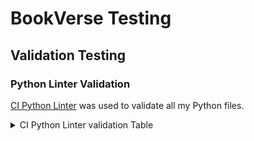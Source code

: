 # BookVerse Testing

## Validation Testing

### Python Linter Validation

[CI Python Linter](https://pep8ci.herokuapp.com) was used to validate all my Python files.

<details>
<summary>CI Python Linter validation Table</summary>

| File | Results | Evidenve | 
| --- | --- | --- | 
| **Books** |
| Views | [CI PEP8](https://pep8ci.herokuapp.com/https://raw.githubusercontent.com/jmanager25/book-verse/main/books/views.py) | Pass |
| Urls | [CI PEP8](https://pep8ci.herokuapp.com/https://raw.githubusercontent.com/jmanager25/book-verse/main/books/urls.py) | Pass |
| Serializers | [CI PEP8](https://pep8ci.herokuapp.com/https://raw.githubusercontent.com/jmanager25/book-verse/main/books/serializers.py) | Pass |
| Models | [CI PEP8](https://pep8ci.herokuapp.com/https://raw.githubusercontent.com/jmanager25/book-verse/main/books/models.py) | Pass |
| Apps | [CI PEP8](https://pep8ci.herokuapp.com/https://raw.githubusercontent.com/jmanager25/book-verse/main/books/apps.py) | Pass |
| **Bookverse_api** |
| Views | [CI PEP8](https://pep8ci.herokuapp.com/https://raw.githubusercontent.com/jmanager25/book-verse/main/bookverse_api/views.py) | Pass |
| Urls | [CI PEP8](https://pep8ci.herokuapp.com/https://raw.githubusercontent.com/jmanager25/book-verse/main/bookverse_api/urls.py) | Pass |
| Settings | [CI PEP8](https://pep8ci.herokuapp.com/https://raw.githubusercontent.com/jmanager25/book-verse/main/bookverse_api/settings.py) | Pass |
| Serializers | [CI PEP8](https://pep8ci.herokuapp.com/https://raw.githubusercontent.com/jmanager25/book-verse/main/bookverse_api/serializers.py) | Pass |
| Permissions | [CI PEP8](https://pep8ci.herokuapp.com/https://raw.githubusercontent.com/jmanager25/book-verse/main/bookverse_api/permissions.py) | Pass |
| **Comments** |
| Views | [CI PEP8](https://raw.githubusercontent.com/jmanager25/book-verse/main/comments/views.py) | Pass |
| Urls | [CI PEP8](https://pep8ci.herokuapp.com/https://raw.githubusercontent.com/jmanager25/book-verse/main/comments/urls.py) | Pass |
| Serializers | [CI PEP8](https://pep8ci.herokuapp.com/https://raw.githubusercontent.com/jmanager25/book-verse/main/comments/serializers.py) | Pass |
| Models | [CI PEP8](https://pep8ci.herokuapp.com/https://raw.githubusercontent.com/jmanager25/book-verse/main/comments/models.py) | Pass |
| Apps | [CI PEP8](https://pep8ci.herokuapp.com/https://raw.githubusercontent.com/jmanager25/book-verse/main/comments/apps.py) | Pass |
| **Followers**|
| Views | [CI PEP8](https://pep8ci.herokuapp.com/https://raw.githubusercontent.com/jmanager25/book-verse/main/followers/views.py) | Pass |
| Urls | [CI PEP8]() | Pass |
| Serializers | [CI PEP8]() | Pass |
| Models | [CI PEP8]() | Pass |
| Apps | [CI PEP8]() | Pass |
| **Likes** |
| Views | [CI PEP8]() | Pass |
| Urls | [CI PEP8]() | Pass |
| Serializers | [CI PEP8]() | Pass |
| Models | [CI PEP8]() | Pass |
| Apps | [CI PEP8]() | Pass |
| **Profiles** |
| Views | [CI PEP8]() | Pass |
| Urls | [CI PEP8]() | Pass |
| Serializers | [CI PEP8]() | Pass |
| Models | [CI PEP8]() | Pass |
| Apps | [CI PEP8]() | Pass |
| **Reviews** |
| Views | [CI PEP8]() | Pass |
| Urls | [CI PEP8]() | Pass |
| Serializers | [CI PEP8]() | Pass |
| Models | [CI PEP8]() | Pass |
| Apps | [CI PEP8]() | Pass |
| **Saved Books** |
| Views | [CI PEP8]() | Pass |
| Urls | [CI PEP8]() | Pass |
| Serializers | [CI PEP8]() | Pass |
| Models | [CI PEP8]() | Pass |
| Apps | [CI PEP8]() | Pass |



</details>
